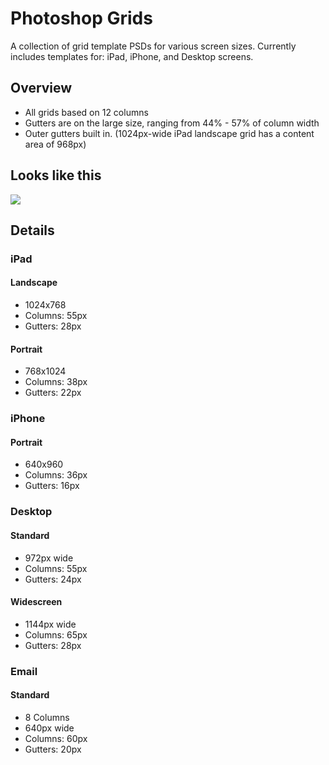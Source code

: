 # Photoshop Grids
A collection of grid template PSDs for various screen sizes. Currently includes templates for: iPad, iPhone, and Desktop screens.

## Overview
* All grids based on 12 columns
* Gutters are on the large size, ranging from 44% - 57% of column width
* Outer gutters built in. (1024px-wide iPad landscape grid has a content area of 968px)

## Looks like this
![](https://github.com/robflaherty/photoshop-grids/raw/master/grid-demo.png)

## Details
### iPad
#### Landscape
* 1024x768
* Columns: 55px
* Gutters: 28px

#### Portrait
* 768x1024
* Columns: 38px
* Gutters: 22px

### iPhone
#### Portrait
* 640x960
* Columns: 36px
* Gutters: 16px

### Desktop
#### Standard
* 972px wide
* Columns: 55px
* Gutters: 24px

#### Widescreen
* 1144px wide
* Columns: 65px
* Gutters: 28px

### Email
#### Standard
* 8 Columns
* 640px wide
* Columns: 60px
* Gutters: 20px


